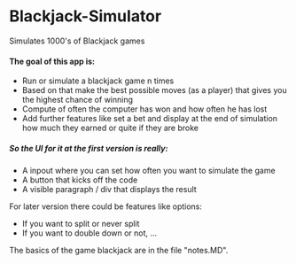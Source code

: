 # Blackjack-Simulator
Simulates 1000's of Blackjack games

#### The goal of this app is:

* Run or simulate a blackjack game n times
* Based on that make the best possible moves (as a player) that gives you the highest chance of winning
* Compute of often the computer has won and how often he has lost
* Add further features like set a bet and display at the end of simulation how much they earned or quite if they are broke

##### So the UI for it at the first version is really:

* A inpout where you can set how often you want to simulate the game
* A button that kicks off the code
* A visible paragraph / div that displays the result

For later version there could be features like options:

* If you want to split or never split
* If you want to double down or not, ... 

The basics of the game blackjack are in the file "notes.MD". 
